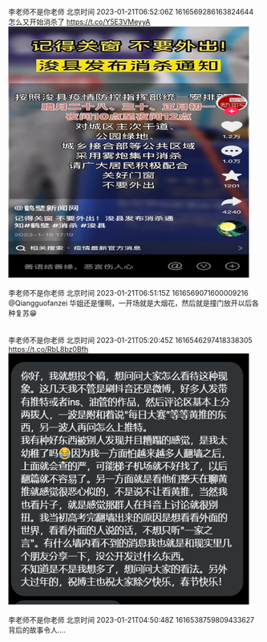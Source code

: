 李老师不是你老师 北京时间 2023-01-21T06:52:06Z 1616569286163824644<br>怎么又开始消杀了 https://t.co/Y5E3VMeyyA<br><img src='/temp/image/2023/y-Month-1/1616569286163824644_0.jpg' width='480' height='500'><br><br>李老师不是你老师 北京时间 2023-01-21T06:51:15Z 1616569071600009216<br>@Qiangguofanzei 华姐还是懂啊，一开场就是大烟花，然后就是撞门放开以后各种复苏😁<br><br><br>李老师不是你老师 北京时间 2023-01-21T05:20:45Z 1616546297418338305<br>https://t.co/RbL8bz0Bfh<br><img src='/temp/image/2023/y-Month-1/1616546297418338305_0.jpg' width='480' height='500'><br><br>李老师不是你老师 北京时间 2023-01-21T04:50:48Z 1616538759809433627<br>背后的故事令人....<br><br><br>